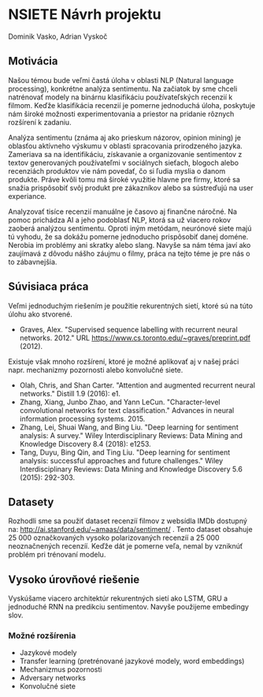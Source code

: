 # NSIETE Návrh projektu

Dominik Vasko, Adrian Vyskoč

## Motivácia

Našou témou bude veľmi častá úloha v oblasti NLP (Natural language processing), konkrétne analýza sentimentu. Na začiatok by sme chceli natrénovať modely na binárnu klasifikáciu používateľských recenzií k filmom. Keďže klasifikácia recenzií je pomerne jednoduchá úloha, poskytuje nám široké možnosti experimentovania a priestor na pridanie rôznych rozšírení k zadaniu.

Analýza sentimentu (známa aj ako prieskum názorov, opinion mining) je oblasťou aktívneho výskumu v oblasti spracovania prirodzeného jazyka. Zameriava sa na identifikáciu, získavanie a organizovanie sentimentov z textov generovaných používateľmi v sociálnych sieťach, blogoch alebo recenziách produktov vie nám povedať, čo si ľudia myslia o danom produkte. Práve kvôli tomu má široké využitie hlavne pre firmy, ktoré sa snažia prispôsobiť svôj produkt pre zákazníkov alebo sa sústreďujú na user experiance.

Analyzovať tisíce recenzií manuálne je časovo aj finančne náročné. Na pomoc prichádza AI a jeho podoblasť NLP, ktorá sa už viacero rokov zaoberá analýzou sentimentu. Oproti iným metódam, neurónové siete majú tú vyhodu, že sa dokážu pomerne jednoducho prispôsobiť danej doméne. Nerobia im problémy ani skratky alebo slang. Navyše sa nám téma javí ako zaujímavá z dôvodu nášho záujmu o filmy, práca na tejto téme je pre nás o to zábavnejšia.

## Súvisiaca práca

Veľmi jednoduchým riešením je použitie rekurentných sietí, ktoré sú na túto úlohu ako stvorené.
- Graves, Alex. "Supervised sequence labelling with recurrent neural networks. 2012." URL https://www.cs.toronto.edu/~graves/preprint.pdf (2012).

Existuje však mnoho rozšírení, ktoré je možné aplikovať aj v našej práci napr. mechanizmy pozornosti alebo konvolučné siete.
- Olah, Chris, and Shan Carter. "Attention and augmented recurrent neural networks." Distill 1.9 (2016): e1.
- Zhang, Xiang, Junbo Zhao, and Yann LeCun. "Character-level convolutional networks for text classification." Advances in neural information processing systems. 2015.
- Zhang, Lei, Shuai Wang, and Bing Liu. "Deep learning for sentiment analysis: A survey." Wiley Interdisciplinary Reviews: Data Mining and Knowledge Discovery 8.4 (2018): e1253.
- Tang, Duyu, Bing Qin, and Ting Liu. "Deep learning for sentiment analysis: successful approaches and future challenges." Wiley Interdisciplinary Reviews: Data Mining and Knowledge Discovery 5.6 (2015): 292-303.

## Datasety

Rozhodli sme sa použiť dataset recenzíí filmov z websídla IMDb dostupný na: http://ai.stanford.edu/~amaas/data/sentiment/ . Tento dataset obsahuje 25 000 označkovaných vysoko polarizovaných recenzíí a 25 000 neoznačnených recenzíí. Keďže dát je pomerne veľa, nemal by vzniknúť problém pri trénovaní modelu.

## Vysoko úrovňové riešenie

Vyskúšame viacero architektúr rekurentných sietí ako LSTM, GRU a jednoduché RNN na predikciu sentimentov. Navyše použijeme embedingy slov.

### Možné rozšírenia
- Jazykové modely
- Transfer learning (pretrénované jazykové modely, word embeddings)
- Mechanizmus pozornosti
- Adversary networks
- Konvolučné siete

